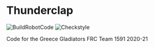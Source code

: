 # Thunderclap
![BuildRobotCode](https://github.com/gladiatorsprogramming1591/InfiniteRecharge2020-PBot/workflows/BuildRobotCode/badge.svg) ![Checkstyle](https://github.com/gladiatorsprogramming1591/InfiniteRecharge2020-PBot/workflows/Checkstyle/badge.svg) 

Code for the Greece Gladiators FRC Team 1591 2020-21